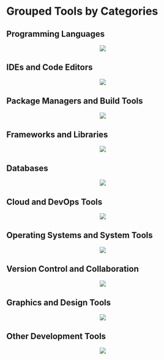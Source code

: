 # Grouped Tools by Categories

## Programming Languages
<p align="center">
  <a href="https://go-skill-icons.vercel.app/">
    <img src="https://go-skill-icons.vercel.app/api/icons?i=javascript,java,perl,python,rust,typescript,php,cpp,css,html,lua,kotlin,c" />
  </a>
</p>

## IDEs and Code Editors
<p align="center">
  <a href="https://go-skill-icons.vercel.app/">
    <img src="https://go-skill-icons.vercel.app/api/icons?i=idea,pycharm,replit,visualstudio,vscode,notepadpp,neovim,atom,androidstudio" />
  </a>
</p>

## Package Managers and Build Tools
<p align="center">
  <a href="https://go-skill-icons.vercel.app/">
    <img src="https://go-skill-icons.vercel.app/api/icons?i=npm,pnpm,yarn,vercel,workers,vite,terraform" />
  </a>
</p>

## Frameworks and Libraries
<p align="center">
  <a href="https://go-skill-icons.vercel.app/">
    <img src="https://go-skill-icons.vercel.app/api/icons?i=jquery,nuxtjs,react,vuejs,threejs,tailwindcss,django,dotnet,electron,htmx" />
  </a>
</p>

## Databases
<p align="center">
  <a href="https://go-skill-icons.vercel.app/">
    <img src="https://go-skill-icons.vercel.app/api/icons?i=postgresql,sqlite,oracle,mongodb,mysql,redis" />
  </a>
</p>

## Cloud and DevOps Tools
<p align="center">
  <a href="https://go-skill-icons.vercel.app/">
    <img src="https://go-skill-icons.vercel.app/api/icons?i=azure,gcp,docker,kubernetes,jenkins,githubactions,githubpages,terraform,ngrok,heroku" />
  </a>
</p>

## Operating Systems and System Tools
<p align="center">
  <a href="https://go-skill-icons.vercel.app/">
    <img src="https://go-skill-icons.vercel.app/api/icons?i=ubuntu,windows,arch,debian,linux,kali,gnome,kde,proxmox,raspberrypi,wsl,terminal" />
  </a>
</p>

## Version Control and Collaboration
<p align="center">
  <a href="https://go-skill-icons.vercel.app/">
    <img src="https://go-skill-icons.vercel.app/api/icons?i=git,github,opensource,discord,discordjs,telegram,revolt" />
  </a>
</p>

## Graphics and Design Tools
<p align="center">
  <a href="https://go-skill-icons.vercel.app/">
    <img src="https://go-skill-icons.vercel.app/api/icons?i=blender,fonts,svg" />
  </a>
</p>

## Other Development Tools
<p align="center">
  <a href="https://go-skill-icons.vercel.app/">
    <img src="https://go-skill-icons.vercel.app/api/icons?i=tor,raspberrypi,nginx,stripe,chrome,firefox,duckduckgo,echo,googleanalytics,markdown,bash,vim,chatgpt,hyprland,htop" />
  </a>
</p>
